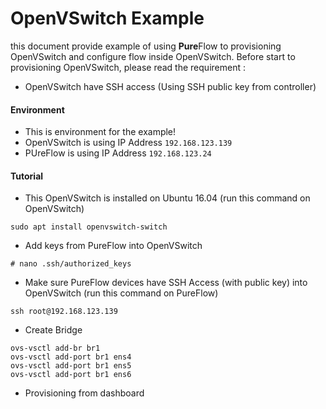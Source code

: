 # **OpenVSwitch** Example
this document provide example of using **Pure**Flow to provisioning OpenVSwitch and configure flow inside OpenVSwitch. Before start to provisioning OpenVSwitch, please read the requirement :
- OpenVSwitch have SSH access (Using SSH public key from controller)

#### Environment
* This is environment for the example!
* OpenVSwitch is using IP Address `192.168.123.139`
* PUreFlow is using IP Address `192.168.123.24`

#### Tutorial
* This OpenVSwitch is installed on Ubuntu 16.04 (run this command on OpenVSwitch)
```
sudo apt install openvswitch-switch
```
* Add keys from PureFlow into OpenVSwitch
```
# nano .ssh/authorized_keys
```
* Make sure PureFlow devices have SSH Access (with public key) into OpenVSwitch (run this command on PureFlow)
```
ssh root@192.168.123.139
```
* Create Bridge
```
ovs-vsctl add-br br1
ovs-vsctl add-port br1 ens4
ovs-vsctl add-port br1 ens5
ovs-vsctl add-port br1 ens6
```
* Provisioning from dashboard

